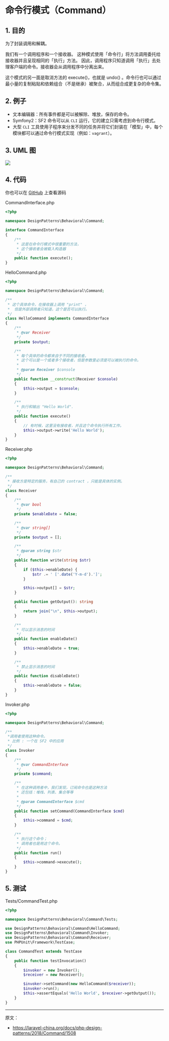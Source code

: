 # 命令行模式（Command）

## 1. 目的

为了封装调用和解耦。

我们有一个调用程序和一个接收器。 这种模式使用「命令行」将方法调用委托给接收器并且呈现相同的「执行」方法。 因此，调用程序只知道调用「执行」去处理客户端的命令。接收器会从调用程序中分离出来。

这个模式的另一面是取消方法的 execute()，也就是 undo() 。命令行也可以通过最小量的复制粘贴和依赖组合（不是继承）被聚合，从而组合成更复杂的命令集。

## 2. 例子

- 文本编辑器：所有事件都是可以被解除、堆放，保存的命令。
- Symfony2：SF2 命令可以从 `CLI` 运行，它的建立只需考虑到命令行模式。
- 大型 `CLI` 工具使用子程序来分发不同的任务并将它们封装在「模型」中，每个模块都可以通过命令行模式实现（例如：`vagrant`）。

## 3. UML 图

![](assets/Command.png)

## 4. 代码

你也可以在 [GitHub](https://github.com/domnikl/DesignPatternsPHP/tree/master/Behavioral/Command) 上查看源码

CommandInterface.php

```php
<?php

namespace DesignPatterns\Behavioral\Command;

interface CommandInterface
{
    /**
     * 这是在命令行模式中很重要的方法，
     * 这个接收者会被载入构造器
     */
    public function execute();
}
```

HelloCommand.php

```php
<?php

namespace DesignPatterns\Behavioral\Command;

/**
 * 这个具体命令，在接收器上调用 "print" ，
 *  但是外部调用者只知道，这个是否可以执行。
 */
class HelloCommand implements CommandInterface
{
    /**
     * @var Receiver
     */
    private $output;

    /**
     * 每个具体的命令都来自于不同的接收者。
     * 这个可以是一个或者多个接收者，但是参数里必须是可以被执行的命令。
     *
     * @param Receiver $console
     */
    public function __construct(Receiver $console)
    {
        $this->output = $console;
    }

    /**
     * 执行和输出 "Hello World".
     */
    public function execute()
    {
        // 有时候，这里没有接收者，并且这个命令执行所有工作。
        $this->output->write('Hello World');
    }
}
```

Receiver.php

```php
<?php

namespace DesignPatterns\Behavioral\Command;

/**
 * 接收方是特定的服务，有自己的 contract ，只能是具体的实例。
 */
class Receiver
{
    /**
     * @var bool
     */
    private $enableDate = false;

    /**
     * @var string[]
     */
    private $output = [];

    /**
     * @param string $str
     */
    public function write(string $str)
    {
        if ($this->enableDate) {
            $str .= ' ['.date('Y-m-d').']';
        }

        $this->output[] = $str;
    }

    public function getOutput(): string
    {
        return join("\n", $this->output);
    }

    /**
     * 可以显示消息的时间
     */
    public function enableDate()
    {
        $this->enableDate = true;
    }

    /**
     * 禁止显示消息的时间
     */
    public function disableDate()
    {
        $this->enableDate = false;
    }
}
```

Invoker.php

```php
<?php

namespace DesignPatterns\Behavioral\Command;

/**
 *调用者使用这种命令。
 * 比例 : 一个在 SF2 中的应用
 */
class Invoker
{
    /**
     * @var CommandInterface
     */
    private $command;

    /**
     * 在这种调用者中，我们发现，订阅命令也是这种方法
     * 还包括：堆栈、列表、集合等等
     *
     * @param CommandInterface $cmd
     */
    public function setCommand(CommandInterface $cmd)
    {
        $this->command = $cmd;
    }

    /**
     * 执行这个命令；
     * 调用者也是用这个命令。
     */
    public function run()
    {
        $this->command->execute();
    }
}
```

## 5. 测试

Tests/CommandTest.php

```php
<?php

namespace DesignPatterns\Behavioral\Command\Tests;

use DesignPatterns\Behavioral\Command\HelloCommand;
use DesignPatterns\Behavioral\Command\Invoker;
use DesignPatterns\Behavioral\Command\Receiver;
use PHPUnit\Framework\TestCase;

class CommandTest extends TestCase
{
    public function testInvocation()
    {
        $invoker = new Invoker();
        $receiver = new Receiver();

        $invoker->setCommand(new HelloCommand($receiver));
        $invoker->run();
        $this->assertEquals('Hello World', $receiver->getOutput());
    }
}
```

----

原文：

- https://laravel-china.org/docs/php-design-patterns/2018/Command/1508